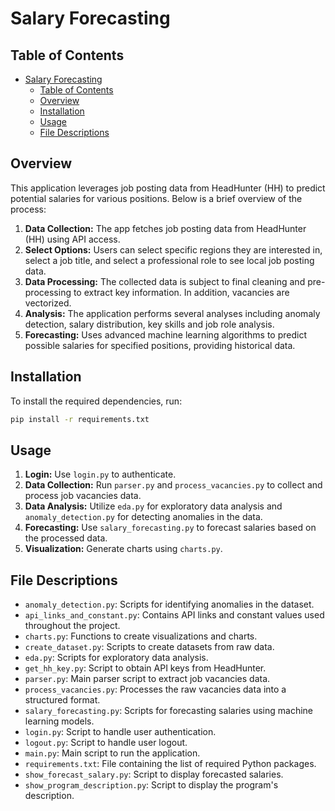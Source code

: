 # Salary Forecasting

## Table of Contents
- [Salary Forecasting](#salary-forecasting)
  - [Table of Contents](#table-of-contents)
  - [Overview](#overview)
  - [Installation](#installation)
  - [Usage](#usage)
  - [File Descriptions](#file-descriptions)

## Overview
This application leverages job posting data from HeadHunter (HH) to predict potential salaries for various positions. Below is a brief overview of the process:

1. **Data Collection:** The app fetches job posting data from HeadHunter (HH) using API access.
2. **Select Options:** Users can select specific regions they are interested in, select a job title, and select a professional role to see local job posting data.
3. **Data Processing:** The collected data is subject to final cleaning and pre-processing to extract key information. In addition, vacancies are vectorized.
4. **Analysis:** The application performs several analyses including anomaly detection, salary distribution, key skills and job role analysis.
5. **Forecasting:** Uses advanced machine learning algorithms to predict possible salaries for specified positions, providing  historical data.

## Installation
To install the required dependencies, run:

```bash
pip install -r requirements.txt
```

## Usage
1. **Login:** Use `login.py` to authenticate.
2. **Data Collection:** Run `parser.py` and `process_vacancies.py` to collect and process job vacancies data.
3. **Data Analysis:** Utilize `eda.py` for exploratory data analysis and `anomaly_detection.py` for detecting anomalies in the data.
4. **Forecasting:** Use `salary_forecasting.py` to forecast salaries based on the processed data.
5. **Visualization:** Generate charts using `charts.py`.

## File Descriptions
- `anomaly_detection.py`: Scripts for identifying anomalies in the dataset.
- `api_links_and_constant.py`: Contains API links and constant values used throughout the project.
- `charts.py`: Functions to create visualizations and charts.
- `create_dataset.py`: Scripts to create datasets from raw data.
- `eda.py`: Scripts for exploratory data analysis.
- `get_hh_key.py`: Script to obtain API keys from HeadHunter.
- `parser.py`: Main parser script to extract job vacancies data.
- `process_vacancies.py`: Processes the raw vacancies data into a structured format.
- `salary_forecasting.py`: Scripts for forecasting salaries using machine learning models.
- `login.py`: Script to handle user authentication.
- `logout.py`: Script to handle user logout.
- `main.py`: Main script to run the application.
- `requirements.txt`: File containing the list of required Python packages.
- `show_forecast_salary.py`: Script to display forecasted salaries.
- `show_program_description.py`: Script to display the program's description.

